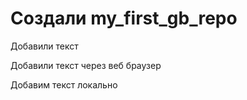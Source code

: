 ﻿# Cоздали my_first_gb_repo

Добавили текст

Добавили текст через веб браузер

Добавим текст локально